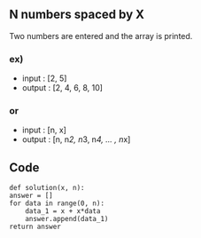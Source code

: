 ## N numbers spaced by X
Two numbers are entered and the array is printed.

### ex)
- input : [2, 5]
- output : [2, 4, 6, 8, 10]
### or
- input : [n, x]
- output : [n, n*2, n*3, n*4, ... , n*x]

## Code
```
def solution(x, n):
answer = []
for data in range(0, n):
    data_1 = x + x*data
    answer.append(data_1)
return answer
```
